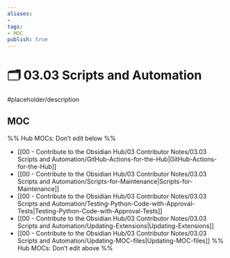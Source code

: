 ```yaml
---
aliases:
- 
tags:
- MOC
publish: true
---
```


# 🗂️ 03.03 Scripts and Automation

#placeholder/description 

## MOC

%% Hub MOCs: Don’t edit below  %%
-  [[00 - Contribute to the Obsidian Hub/03 Contributor Notes/03.03 Scripts and Automation/GitHub-Actions-for-the-Hub|GitHub-Actions-for-the-Hub]]
-  [[00 - Contribute to the Obsidian Hub/03 Contributor Notes/03.03 Scripts and Automation/Scripts-for-Maintenance|Scripts-for-Maintenance]]
-  [[00 - Contribute to the Obsidian Hub/03 Contributor Notes/03.03 Scripts and Automation/Testing-Python-Code-with-Approval-Tests|Testing-Python-Code-with-Approval-Tests]]
-  [[00 - Contribute to the Obsidian Hub/03 Contributor Notes/03.03 Scripts and Automation/Updating-Extensions|Updating-Extensions]]
-  [[00 - Contribute to the Obsidian Hub/03 Contributor Notes/03.03 Scripts and Automation/Updating-MOC-files|Updating-MOC-files]]
%% Hub MOCs: Don’t edit above  %%
